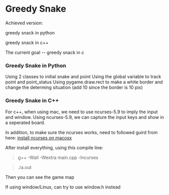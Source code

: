 # Greedy Snake

Achieved version:

greedy snack in python

greedy snack in c++

The current goal -- greedy snack in c

### Greedy Snake in Python

Using 2 classes to initial snake and point
Using the global variable to track point and point_status
Using pygame.draw.rect to make a white border and change the determing situation (add 10 since the border is 10 pix)

### Greedy Snake in C++

For c++, when using mac, we need to use ncurses-5.9 to imply the input and window. Using ncurses-5.9, we can capture the input keys and show in a seperated board.

In addition, to make sure the ncurses works, need to followed guird from here: [install ncurses on macosx](https://gist.github.com/cnruby/960344)

After install everything, using this compile line:

> g++ -Wall -Wextra main.cpp -lncurses

> ./a.out

Then you can see the game map

If using window/Linux, can try to use window.h instead
